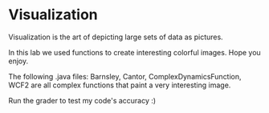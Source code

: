 # Visualization

Visualization is the art of depicting large sets of data as pictures.

In this lab we used functions to create interesting colorful images. Hope you enjoy. 

The following .java files: Barnsley, Cantor, ComplexDynamicsFunction, WCF2 are all complex functions that paint a very interesting image.

Run the grader to test my code's accuracy :)
